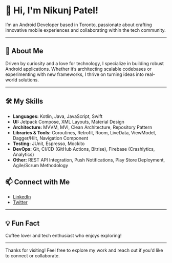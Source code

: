 # 👋 Hi, I'm Nikunj Patel!

I’m an Android Developer based in Toronto, passionate about crafting innovative mobile experiences and collaborating within the tech community.

---

## 🚀 About Me

Driven by curiosity and a love for technology, I specialize in building robust Android applications. Whether it’s architecting scalable codebases or experimenting with new frameworks, I thrive on turning ideas into real-world solutions.

---

## 🛠️ My Skills

- **Languages:** Kotlin, Java, JavaScript, Swift
- **UI:** Jetpack Compose, XML Layouts, Material Design
- **Architecture:** MVVM, MVI, Clean Architecture, Repository Pattern
- **Libraries & Tools:** Coroutines, Retrofit, Room, LiveData, ViewModel, Dagger/Hilt, Navigation Component
- **Testing:** JUnit, Espresso, Mockito
- **DevOps:** Git, CI/CD (GitHub Actions, Bitrise), Firebase (Crashlytics, Analytics)
- **Other:** REST API Integration, Push Notifications, Play Store Deployment, Agile/Scrum Methodology


## 📫 Connect with Me

- [LinkedIn](https://www.linkedin.com/in/nikunjpatel19)
- [Twitter](https://twitter.com/nikunjpatel1905)

---

## 💡 Fun Fact

Coffee lover and tech enthusiast who enjoys exploring!

---

Thanks for visiting! Feel free to explore my work and reach out if you'd like to connect or collaborate.
